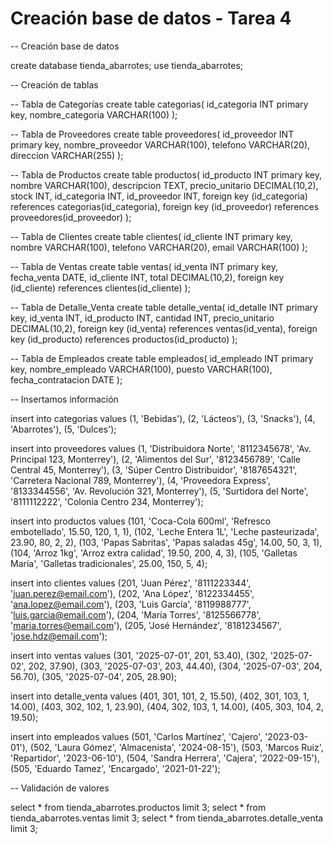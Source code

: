 # Creación base de datos - Tarea 4

-- Creación base de datos

create database tienda_abarrotes;
use tienda_abarrotes;

-- Creación de tablas 

-- Tabla de Categorías
create table categorias(
	id_categoria INT primary key,
	nombre_categoria VARCHAR(100)
);

-- Tabla de Proveedores
create table proveedores(
	id_proveedor INT primary key,
	nombre_proveedor VARCHAR(100),
	telefono VARCHAR(20),
	direccion VARCHAR(255)
);

-- Tabla de Productos
create table productos(
	id_producto INT primary key,
	nombre VARCHAR(100),
	descripcion TEXT,
	precio_unitario DECIMAL(10,2),
	stock INT,
	id_categoria INT,
	id_proveedor INT,
	foreign key (id_categoria) references categorias(id_categoria),
	foreign key (id_proveedor) references proveedores(id_proveedor)
);

-- Tabla de Clientes
create table clientes(
	id_cliente INT primary key,
	nombre VARCHAR(100),
	telefono VARCHAR(20),
	email VARCHAR(100)
);

-- Tabla de Ventas
create table ventas(
	id_venta INT primary key,
	fecha_venta DATE,
	id_cliente INT,
	total DECIMAL(10,2),
	foreign key (id_cliente) references clientes(id_cliente)
);

-- Tabla de Detalle_Venta
create table detalle_venta(
	id_detalle INT primary key,
	id_venta INT,
	id_producto INT,
	cantidad INT,
	precio_unitario DECIMAL(10,2),
	foreign key (id_venta) references ventas(id_venta),
	foreign key (id_producto) references productos(id_producto)
);

-- Tabla de Empleados
create table empleados(
	id_empleado INT primary key,
	nombre_empleado VARCHAR(100),
	puesto VARCHAR(100),
	fecha_contratacion DATE
);

-- Insertamos información

insert into categorias values
(1, 'Bebidas'),
(2, 'Lácteos'),
(3, 'Snacks'),
(4, 'Abarrotes'),
(5, 'Dulces');

insert into proveedores values
(1, 'Distribuidora Norte', '8112345678', 'Av. Principal 123, Monterrey'),
(2, 'Alimentos del Sur', '8123456789', 'Calle Central 45, Monterrey'),
(3, 'Súper Centro Distribuidor', '8187654321', 'Carretera Nacional 789, Monterrey'),
(4, 'Proveedora Express', '8133344556', 'Av. Revolución 321, Monterrey'),
(5, 'Surtidora del Norte', '8111112222', 'Colonia Centro 234, Monterrey');

insert into productos values
(101, 'Coca-Cola 600ml', 'Refresco embotellado', 15.50, 120, 1, 1),
(102, 'Leche Entera 1L', 'Leche pasteurizada', 23.90, 80, 2, 2),
(103, 'Papas Sabritas', 'Papas saladas 45g', 14.00, 50, 3, 1),
(104, 'Arroz 1kg', 'Arroz extra calidad', 19.50, 200, 4, 3),
(105, 'Galletas María', 'Galletas tradicionales', 25.00, 150, 5, 4);

insert into clientes values
(201, 'Juan Pérez', '8111223344', 'juan.perez@email.com'),
(202, 'Ana López', '8122334455', 'ana.lopez@email.com'),
(203, 'Luis García', '8119988777', 'luis.garcia@email.com'),
(204, 'María Torres', '8125566778', 'maria.torres@email.com'),
(205, 'José Hernández', '8181234567', 'jose.hdz@email.com');

insert into ventas values
(301, '2025-07-01', 201, 53.40),
(302, '2025-07-02', 202, 37.90),
(303, '2025-07-03', 203, 44.40),
(304, '2025-07-03', 204, 56.70),
(305, '2025-07-04', 205, 28.90);

insert into detalle_venta values
(401, 301, 101, 2, 15.50),
(402, 301, 103, 1, 14.00),
(403, 302, 102, 1, 23.90),
(404, 302, 103, 1, 14.00),
(405, 303, 104, 2, 19.50);

insert into empleados values
(501, 'Carlos Martínez', 'Cajero', '2023-03-01'),
(502, 'Laura Gómez', 'Almacenista', '2024-08-15'),
(503, 'Marcos Ruiz', 'Repartidor', '2023-06-10'),
(504, 'Sandra Herrera', 'Cajera', '2022-09-15'),
(505, 'Eduardo Tamez', 'Encargado', '2021-01-22');

-- Validación de valores

select * from tienda_abarrotes.productos limit 3;
select * from tienda_abarrotes.ventas limit 3;
select * from tienda_abarrotes.detalle_venta limit 3;

